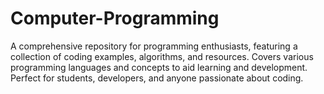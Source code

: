 # Computer-Programming

A comprehensive repository for programming enthusiasts, featuring a collection of coding examples, algorithms, and resources. Covers various programming languages and concepts to aid learning and development. Perfect for students, developers, and anyone passionate about coding.